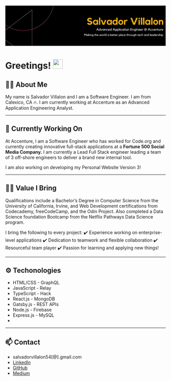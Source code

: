 [![Header](salvador_villalon_banner.png "Header")]()

# Greetings! <img src="https://raw.githubusercontent.com/MartinHeinz/MartinHeinz/master/wave.gif" width="30px" height="30px" />

## 👨‍💻 About Me
My name is Salvador Villalon and I am a Software Engineer. I am from Calexico, CA 🔥. I am currently working at Accenture as an Advanced Application Engineering Analyst. 

---

## 🔭 Currently Working On
At Accenture, I am a Software Engineer who has worked for Code.org and currently creating innovative full-stack applications at a **Fortune 500 Social Media Company.** I am currently a Lead Full Stack engineer leading a team of 3 off-shore engineers to deliver a brand new internal tool.

I am also working on developing my Personal Website Version 3!

---

## 💪🏽 Value I Bring
Qualifications include a Bachelor’s Degree in Computer Science from the University of California, Irvine, and Web Development certifications from Codecademy, freeCodeCamp, and the Odin Project. Also completed a Data Science foundation Bootcamp from the Netflix Pathways Data Science program.

I bring the following to every project:
 ✔️ Experience working on enterprise-level applications 
 ✔️ Dedication to teamwork and flexible collaboration
 ✔️ Resourceful team player
 ✔️ Passion for learning and applying new things!

---

 ## ⚙️ Techonologies
 - HTML/CSS     - GraphQL
 - JavaScript   - Relay
 - TypeScript   - Hack
 - React.js     - MongoDB
 - Gatsby.js    - REST APIs
 - Node.js      - Firebase
 - Express.js   - MySQL
 - 
---

## 📫 Contact
- salvadorvillalon54[@].gmail.com
- [LinkedIn](https://www.linkedin.com/in/salvadorvillalon/)
- [GitHub](https://github.com/salvillalon45)
- [Medium](https://medium.com/@salvav1)

<!--
**salvillalon45/salvillalon45** is a ✨ _special_ ✨ repository because its `README.md` (this file) appears on your GitHub profile.

Here are some ideas to get you started:
- 🌱 I’m currently learning ...
- 👯 I’m looking to collaborate on ...
- 🤔 I’m looking for help with ...
- 💬 Ask me about ...
- 😄 Pronouns: ...
- ⚡ Fun fact: ...
-->

